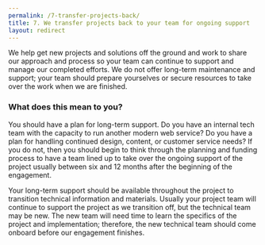 ```yaml
---
permalink: /7-transfer-projects-back/
title: 7. We transfer projects back to your team for ongoing support
layout: redirect
---
```


We help get new projects and solutions off the ground and work to share our approach and process so your team can continue to support and manage our completed efforts. We do not offer long-term maintenance and support; your team should prepare yourselves or secure resources to take over the work when we are finished. 

### What does this mean to you?

You should have a plan for long-term support. Do you have an internal tech team with the capacity to run another modern web service? Do you have a plan for handling continued design, content, or customer service needs? If you do not, then you should begin to think through the planning and funding process to have a team lined up to take over the ongoing support of the project usually between six and 12 months after the beginning of the engagement. 

Your long-term support should be available throughout the project to transition technical information and materials. Usually your project team will continue to support the project as we transition off, but the technical team may be new. The new team will need time to learn the specifics of the project and implementation; therefore, the new technical team should come onboard before our engagement finishes. 
